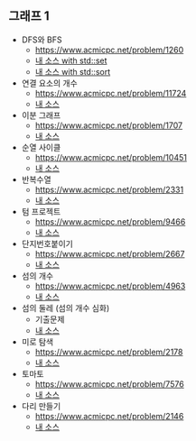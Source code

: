 
## 그래프 1
- DFS와 BFS
	- https://www.acmicpc.net/problem/1260
	- [내 소스 with std::set](https://github.com/HelloWoori/AlgorithmStudyWithBaekjoon/blob/master/Graph/DFSandBFSwithSet.cpp)
	- [내 소스 with std::sort](https://github.com/HelloWoori/AlgorithmStudyWithBaekjoon/blob/master/Graph/DFSandBFSwithSort.cpp)
- 연결 요소의 개수
	- https://www.acmicpc.net/problem/11724
	- [내 소스](https://github.com/HelloWoori/AlgorithmStudyWithBaekjoon/blob/master/Graph/TheNumberOfConnectedComponents.cpp)
- 이분 그래프
	- https://www.acmicpc.net/problem/1707
	- [내 소스](https://github.com/HelloWoori/AlgorithmStudyWithBaekjoon/blob/master/Graph/BipartiteGraph.cpp)
- 순열 사이클
	- https://www.acmicpc.net/problem/10451
	- [내 소스](https://github.com/HelloWoori/AlgorithmStudyWithBaekjoon/blob/master/Graph/CycleOfPermutation.cpp)
- 반복수열
	- https://www.acmicpc.net/problem/2331
	- [내 소스](https://github.com/HelloWoori/AlgorithmStudyWithBaekjoon/blob/master/Graph/RepetitiveSequence.cpp)
- 텀 프로젝트
	- https://www.acmicpc.net/problem/9466
	- [내 소스](https://github.com/HelloWoori/AlgorithmStudyWithBaekjoon/blob/master/Graph/TermProject.cpp)
- 단지번호붙이기
	- https://www.acmicpc.net/problem/2667
	- [내 소스](https://github.com/HelloWoori/AlgorithmStudyWithBaekjoon/blob/master/Graph/GroupNumbering.cpp)
- 섬의 개수
	- https://www.acmicpc.net/problem/4963
	- [내 소스](https://github.com/HelloWoori/AlgorithmStudyWithBaekjoon/blob/master/Graph/Islands_count.cpp)
- 섬의 둘레 (섬의 개수 심화)
	- 기출문제
	- [내 소스](https://github.com/HelloWoori/AlgorithmStudyWithBaekjoon/blob/master/Graph/Islands_circum.cpp) 
- 미로 탐색
	- https://www.acmicpc.net/problem/2178
	- [내 소스](https://github.com/HelloWoori/AlgorithmStudyWithBaekjoon/blob/master/Graph/MazeExploration.cpp) 
- 토마토
	- https://www.acmicpc.net/problem/7576
	- [내 소스](https://github.com/HelloWoori/AlgorithmStudyWithBaekjoon/blob/master/Graph/Tomato.cpp) 
- 다리 만들기
	- https://www.acmicpc.net/problem/2146
	- [내 소스](https://github.com/HelloWoori/AlgorithmStudyWithBaekjoon/blob/master/Graph/MakeBridge.cpp) 